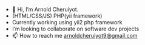 - 👋 Hi, I’m Arnold Cheruiyot.
- (HTML/CSS/JS) PHP(yii framework)
- Currently working using yii2 php framework
- I’m looking to collaborate on software dev projects
- 📫 How to reach me arnoldcheruiyot9@gmail.com

